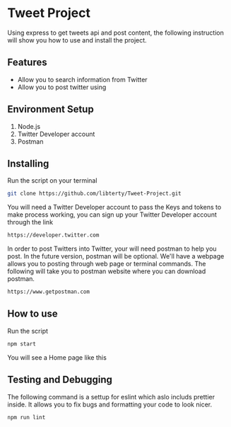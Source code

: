 # Tweet Project

Using express to get tweets api and post content, the following instruction will show you how to use and install the project.

## Features
- Allow you to search information from Twitter
- Allow you to post twitter using 

## Environment Setup
1. Node.js
2. Twitter Developer account
3. Postman

## Installing
Run the script on your terminal
```bash
git clone https://github.com/libterty/Tweet-Project.git
```

You will need a Twitter Developer account to pass the Keys and tokens to make process working,
you can sign up your Twitter Developer account through the link
```bash
https://developer.twitter.com
```

In order to post Twitters into Twitter, your will need postman to help you post. In the future version, postman will be optional. We'll have a webpage allows you to posting through web page or terminal commands. The following will take you to postman website where you can download postman.
```bash
https://www.getpostman.com
```

## How to use
Run the script
```bash
npm start
```

You will see a Home page like this

## Testing and Debugging
The following command is a settup for eslint which aslo includs prettier inside. It allows you to fix bugs and formatting your code to look nicer.
```bash
npm run lint
```
